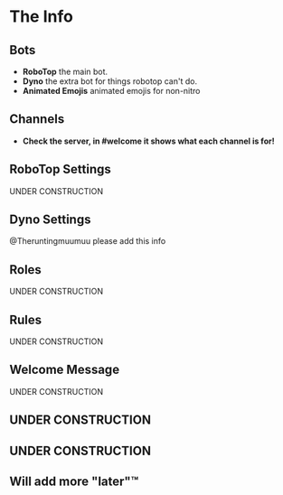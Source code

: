 # The Info
## Bots
- **RoboTop** the main bot.
- **Dyno** the extra bot for things robotop can't do.
- **Animated Emojis** animated emojis for non-nitro

## Channels
- **Check the server, in #welcome it shows what each channel is for!**

## RoboTop Settings
UNDER CONSTRUCTION

## Dyno Settings
@Theruntingmuumuu please add this info

## Roles
UNDER CONSTRUCTION

## Rules
UNDER CONSTRUCTION

## Welcome Message
UNDER CONSTRUCTION

## UNDER CONSTRUCTION

## UNDER CONSTRUCTION

## Will add more "later"™
